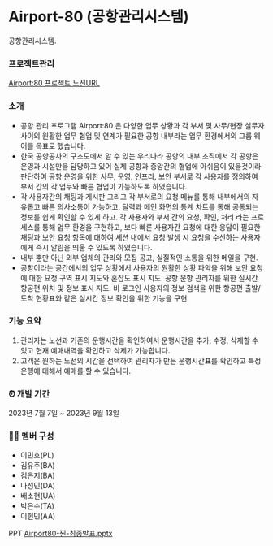 # Airport-80 (공항관리시스템)
공항관리시스템.

### 프로젝트관리
[Airport:80 프로젝트 노션URL](https://brassy-door-6e8.notion.site/e8edf657a14e45da83904b9672f84a2d?v=7a344f955a8842dfa0c12e27d4d53f1c&pvs=4)

### 소개
- 공항 관리 프로그램  Airport:80 은 다양한 업무 상황과 각 부서 및 사무/현장 실무자 사이의 원활한 업무 협업 및 연계가 필요한 공항 내부라는 업무 환경에서의 그룹 웨어를 목표로 했습니다.  
- 한국 공항공사의 구조도에서 알 수 있는 우리나라 공항의 내부 조직에서 각 공항은 운영과 시설만을 담당하고 있어 실제 공항과 중앙간의 협업에 아쉬움이 있을것이라 판단하여 공항 운영을 위한 사무, 운영, 인프라, 보안 부서로 각 사용자를 정의하여 부서 간의 각 업무와 빠른 협업이 가능하도록 하였습니다.  
- 각 사용자간의 채팅과 게시판 그리고 각 부서로의 요청 메뉴를 통해 내부에서의 자유롭고 빠른 의사소통이 가능하고, 달력과 메인 화면의 통계 차트를 통해 공통되는 정보를 쉽게 확인할 수 있게 하고. 각 사용자와 부서 간의 요청, 확인, 처리 라는 프로세스를 통해 업무 환경을 구현하고, 보다 빠른 사용자간 요청에 대한 응답이 필요한 채팅과 보안 요청 항목에 대하여 세션 내에서 요청 발생 시 요청을 수신하는 사용자에게 즉시 알림을 띄울 수 있도록 하였습니다.  
- 내부 뿐만 아닌 외부 업체의 관리와 모집 공고, 실질적인 소통을 위한 메일을 구현.  
- 공항이라는 공간에서의 업무 상황에서 사용자의 원활한 상황 파악을 위해 보안 요청에 대한 요청 구역 표시 지도와 혼잡도 표시 지도. 공항 운항 관리자를 위한 실시간 항공편 위치 및 정보 표시 지도. 비 로그인 사용자의 정보 검색을 위한 항공편 출발/도착 현황표와 같은 실시간 정보 확인을 위한 기능을 구현.  
    
### 기능 요약
1. 관리자는 노선과 기존의 운행시간을 확인하여서 운행시간을 추가, 수정, 삭제할 수 있고 현재 예매내역을 확인하고 삭제가 가능합니다.
2. 고객은 원하는 노선의 시간을 선택하여 관리자가 만든 운행시간표를 확인하고 특정 운행에 대해서 예매를 할 수 있습니다.

### ⏰ 개발 기간
2023년 7월 7일 ~ 2023년 9월 13일  

### 👩‍💻 멤버 구성
- 이민호(PL)
- 김유주(BA)
- 김은지(BA)
- 나성민(DA)
- 배소현(UA)
- 박은수(TA)
- 이현민(AA)

PPT
[Airport80-찐-최종발표.pptx](https://github.com/ekslffh/Airport-80/files/12593793/Airport80-.-.pptx)
